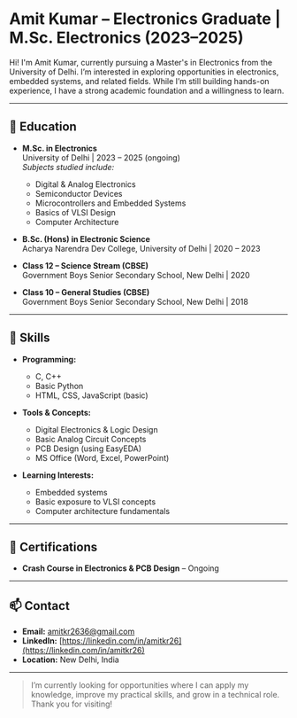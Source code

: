 # Amit Kumar – Electronics Graduate | M.Sc. Electronics (2023–2025)

Hi! I'm Amit Kumar, currently pursuing a Master's in Electronics from the University of Delhi. I’m interested in exploring opportunities in electronics, embedded systems, and related fields. While I’m still building hands-on experience, I have a strong academic foundation and a willingness to learn.

---

## 📘 Education

- **M.Sc. in Electronics**  
  University of Delhi | 2023 – 2025 (ongoing)  
  *Subjects studied include:*  
  - Digital & Analog Electronics  
  - Semiconductor Devices  
  - Microcontrollers and Embedded Systems  
  - Basics of VLSI Design  
  - Computer Architecture

- **B.Sc. (Hons) in Electronic Science**  
  Acharya Narendra Dev College, University of Delhi | 2020 – 2023  

- **Class 12 – Science Stream (CBSE)**  
  Government Boys Senior Secondary School, New Delhi | 2020  

- **Class 10 – General Studies (CBSE)**  
  Government Boys Senior Secondary School, New Delhi | 2018  

---

## 🧠 Skills

- **Programming:**  
  - C, C++  
  - Basic Python  
  - HTML, CSS, JavaScript (basic)

- **Tools & Concepts:**  
  - Digital Electronics & Logic Design  
  - Basic Analog Circuit Concepts  
  - PCB Design (using EasyEDA)  
  - MS Office (Word, Excel, PowerPoint)

- **Learning Interests:**  
  - Embedded systems  
  - Basic exposure to VLSI concepts  
  - Computer architecture fundamentals  

---

## 📌 Certifications

- **Crash Course in Electronics & PCB Design** – Ongoing

---

## 📫 Contact

- **Email:** amitkr2636@gmail.com  
- **LinkedIn:** [https://linkedin.com/in/amitkr26](https://linkedin.com/in/amitkr26)  
- **Location:** New Delhi, India

---

> I’m currently looking for opportunities where I can apply my knowledge, improve my practical skills, and grow in a technical role. Thank you for visiting!
